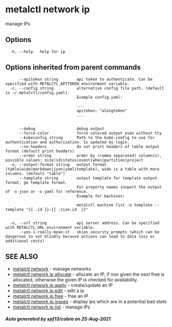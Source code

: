 # metalctl network ip

manage IPs

## Options

```
  -h, --help   help for ip
```

## Options inherited from parent commands

```
      --apitoken string        api token to authenticate. Can be specified with METALCTL_APITOKEN environment variable.
  -c, --config string          alternative config file path, (default is ~/.metalctl/config.yaml).
                               Example config.yaml:
                               
                               ---
                               apitoken: "alongtoken"
                               ...
                               
                               
      --debug                  debug output
      --force-color            force colored output even without tty
      --kubeconfig string      Path to the kube-config to use for authentication and authorization. Is updated by login.
      --no-headers             do not print headers of table output format (default print headers)
      --order string           order by (comma separated) column(s), possible values: size|id|status|event|when|partition|project
  -o, --output-format string   output format (table|wide|markdown|json|yaml|template), wide is a table with more columns. (default "table")
      --template string        output template for template output-format, go template format.
                               For property names inspect the output of -o json or -o yaml for reference.
                               Example for machines:
                               
                               metalctl machine list -o template --template "{{ .id }}:{{ .size.id  }}"
                               
                               
  -u, --url string             api server address. Can be specified with METALCTL_URL environment variable.
      --yes-i-really-mean-it   skips security prompts (which can be dangerous to set blindly because actions can lead to data loss or additional costs)
```

## SEE ALSO

* [metalctl network](metalctl_network.md)	 - manage networks
* [metalctl network ip allocate](metalctl_network_ip_allocate.md)	 - allocate an IP, if non given the next free is allocated, otherwise the given IP is checked for availability.
* [metalctl network ip apply](metalctl_network_ip_apply.md)	 - create/update an IP
* [metalctl network ip edit](metalctl_network_ip_edit.md)	 - edit a ip
* [metalctl network ip free](metalctl_network_ip_free.md)	 - free an IP
* [metalctl network ip issues](metalctl_network_ip_issues.md)	 - display ips which are in a potential bad state
* [metalctl network ip list](metalctl_network_ip_list.md)	 - manage IPs

##### Auto generated by spf13/cobra on 25-Aug-2021
